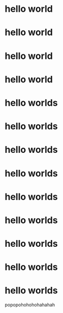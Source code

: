 # hello world
# hello world
# hello world
# hello world
# hello worlds
# hello worlds
# hello worlds
# hello worlds
# hello worlds
# hello worlds
# hello worlds
# hello worlds
# hello worlds

popopohohohohahahah
